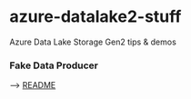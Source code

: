 # azure-datalake2-stuff
Azure Data Lake Storage Gen2  tips & demos  

### Fake Data Producer
--> [README](FakeDataProducer/README.md)

